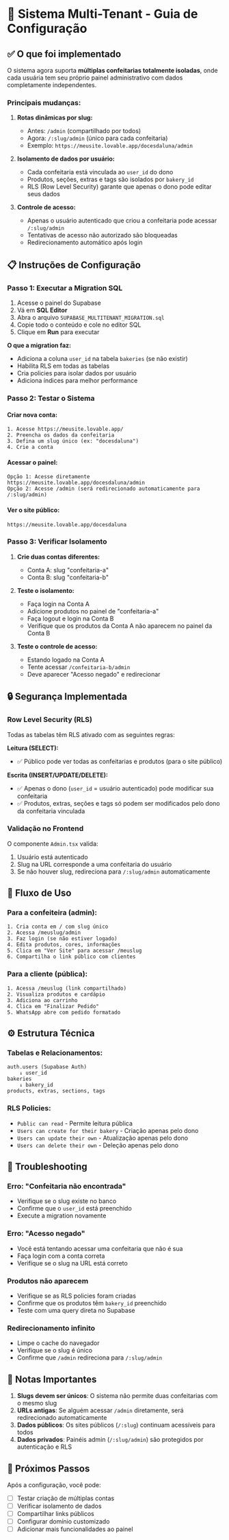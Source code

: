 # 🏪 Sistema Multi-Tenant - Guia de Configuração

## ✅ O que foi implementado

O sistema agora suporta **múltiplas confeitarias totalmente isoladas**, onde cada usuária tem seu próprio painel administrativo com dados completamente independentes.

### Principais mudanças:

1. **Rotas dinâmicas por slug:**
   - Antes: `/admin` (compartilhado por todos)
   - Agora: `/:slug/admin` (único para cada confeitaria)
   - Exemplo: `https://meusite.lovable.app/docesdaluna/admin`

2. **Isolamento de dados por usuário:**
   - Cada confeitaria está vinculada ao `user_id` do dono
   - Produtos, seções, extras e tags são isolados por `bakery_id`
   - RLS (Row Level Security) garante que apenas o dono pode editar seus dados

3. **Controle de acesso:**
   - Apenas o usuário autenticado que criou a confeitaria pode acessar `/:slug/admin`
   - Tentativas de acesso não autorizado são bloqueadas
   - Redirecionamento automático após login

## 📋 Instruções de Configuração

### Passo 1: Executar a Migration SQL

1. Acesse o painel do Supabase
2. Vá em **SQL Editor**
3. Abra o arquivo `SUPABASE_MULTITENANT_MIGRATION.sql`
4. Copie todo o conteúdo e cole no editor SQL
5. Clique em **Run** para executar

**O que a migration faz:**
- Adiciona a coluna `user_id` na tabela `bakeries` (se não existir)
- Habilita RLS em todas as tabelas
- Cria policies para isolar dados por usuário
- Adiciona índices para melhor performance

### Passo 2: Testar o Sistema

#### Criar nova conta:
```
1. Acesse https://meusite.lovable.app/
2. Preencha os dados da confeitaria
3. Defina um slug único (ex: "docesdaluna")
4. Crie a conta
```

#### Acessar o painel:
```
Opção 1: Acesse diretamente https://meusite.lovable.app/docesdaluna/admin
Opção 2: Acesse /admin (será redirecionado automaticamente para /:slug/admin)
```

#### Ver o site público:
```
https://meusite.lovable.app/docesdaluna
```

### Passo 3: Verificar Isolamento

1. **Crie duas contas diferentes:**
   - Conta A: slug "confeitaria-a"
   - Conta B: slug "confeitaria-b"

2. **Teste o isolamento:**
   - Faça login na Conta A
   - Adicione produtos no painel de "confeitaria-a"
   - Faça logout e login na Conta B
   - Verifique que os produtos da Conta A não aparecem no painel da Conta B

3. **Teste o controle de acesso:**
   - Estando logado na Conta A
   - Tente acessar `/confeitaria-b/admin`
   - Deve aparecer "Acesso negado" e redirecionar

## 🔒 Segurança Implementada

### Row Level Security (RLS)

Todas as tabelas têm RLS ativado com as seguintes regras:

**Leitura (SELECT):**
- ✅ Público pode ver todas as confeitarias e produtos (para o site público)

**Escrita (INSERT/UPDATE/DELETE):**
- ✅ Apenas o dono (`user_id` = usuário autenticado) pode modificar sua confeitaria
- ✅ Produtos, extras, seções e tags só podem ser modificados pelo dono da confeitaria vinculada

### Validação no Frontend

O componente `Admin.tsx` valida:
1. Usuário está autenticado
2. Slug na URL corresponde a uma confeitaria do usuário
3. Se não houver slug, redireciona para `/:slug/admin` automaticamente

## 🎯 Fluxo de Uso

### Para a confeiteira (admin):
```
1. Cria conta em / com slug único
2. Acessa /meuslug/admin
3. Faz login (se não estiver logado)
4. Edita produtos, cores, informações
5. Clica em "Ver Site" para acessar /meuslug
6. Compartilha o link público com clientes
```

### Para a cliente (pública):
```
1. Acessa /meuslug (link compartilhado)
2. Visualiza produtos e cardápio
3. Adiciona ao carrinho
4. Clica em "Finalizar Pedido"
5. WhatsApp abre com pedido formatado
```

## ⚙️ Estrutura Técnica

### Tabelas e Relacionamentos:
```
auth.users (Supabase Auth)
    ↓ user_id
bakeries
    ↓ bakery_id
products, extras, sections, tags
```

### RLS Policies:
- `Public can read` - Permite leitura pública
- `Users can create for their bakery` - Criação apenas pelo dono
- `Users can update their own` - Atualização apenas pelo dono
- `Users can delete their own` - Deleção apenas pelo dono

## 🐛 Troubleshooting

### Erro: "Confeitaria não encontrada"
- Verifique se o slug existe no banco
- Confirme que o `user_id` está preenchido
- Execute a migration novamente

### Erro: "Acesso negado"
- Você está tentando acessar uma confeitaria que não é sua
- Faça login com a conta correta
- Verifique se o slug na URL está correto

### Produtos não aparecem
- Verifique se as RLS policies foram criadas
- Confirme que os produtos têm `bakery_id` preenchido
- Teste com uma query direta no Supabase

### Redirecionamento infinito
- Limpe o cache do navegador
- Verifique se o slug é único
- Confirme que `/admin` redireciona para `/:slug/admin`

## 📝 Notas Importantes

1. **Slugs devem ser únicos**: O sistema não permite duas confeitarias com o mesmo slug
2. **URLs antigas**: Se alguém acessar `/admin` diretamente, será redirecionado automaticamente
3. **Dados públicos**: Os sites públicos (`/:slug`) continuam acessíveis para todos
4. **Dados privados**: Painéis admin (`/:slug/admin`) são protegidos por autenticação e RLS

## 🚀 Próximos Passos

Após a configuração, você pode:
- [ ] Testar criação de múltiplas contas
- [ ] Verificar isolamento de dados
- [ ] Compartilhar links públicos
- [ ] Configurar domínio customizado
- [ ] Adicionar mais funcionalidades ao painel
